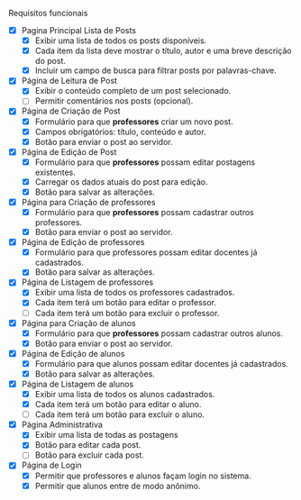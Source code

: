 Requisitos funcionais

- [X] Pagina Principal Lista de Posts
  - [X] Exibir uma lista de todos os posts disponíveis.
  - [X] Cada item da lista deve mostrar o título, autor e uma breve descrição do post.
  - [X] Incluir um campo de busca para filtrar posts por palavras-chave.

- [X] Página de Leitura de Post
  - [X] Exibir o conteúdo completo de um post selecionado.
  - [ ] Permitir comentários nos posts (opcional).

- [X] Página de Criação de Post
  - [X] Formulário para que **professores** criar um novo post.
  - [X] Campos obrigatórios: título, conteúdo e autor.
  - [X] Botão para enviar o post ao servidor.

- [X] Página de Edição de Post
  - [X] Formulário para que **professores** possam editar postagens existentes.
  - [X] Carregar os dados atuais do post para edição.
  - [X] Botão para salvar as alterações.

- [X] Página para Criação de professores
  - [X] Formulário para que **professores** possam cadastrar outros professores.
  - [X] Botão para enviar o post ao servidor.

- [X] Página de Edição de professores
  - [X] Formulário para que professores possam editar docentes já cadastrados.
  - [X] Botão para salvar as alterações.

- [X] Página de Listagem de professores
  - [X] Exibir uma lista de todos os professores cadastrados.
  - [X] Cada item terá um botão para editar o professor.
  - [ ] Cada item terá um botão para excluir o professor.

- [X] Página para Criação de alunos
  - [X] Formulário para que **professores** possam cadastrar outros alunos.
  - [X] Botão para enviar o post ao servidor.

- [X] Página de Edição de alunos
  - [X] Formulário para que alunos possam editar docentes já cadastrados.
  - [X] Botão para salvar as alterações.

- [X] Página de Listagem de alunos
  - [X] Exibir uma lista de todos os alunos cadastrados.
  - [X] Cada item terá um botão para editar o aluno.
  - [ ] Cada item terá um botão para excluir o aluno.

- [X] Página Administrativa
  - [X] Exibir uma lista de todas as postagens
  - [X] Botão para editar cada post.
  - [ ] Botão para excluir cada post.

- [X] Página de Login
  - [X] Permitir que professores e alunos façam login no sistema.
  - [X] Permitir que alunos entre de modo anônimo.